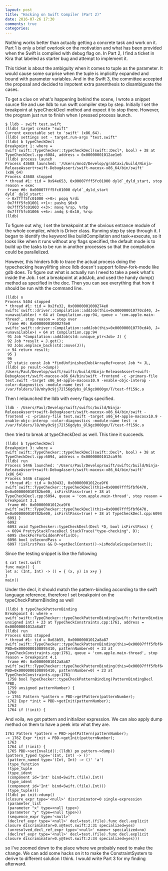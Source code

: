 ```yaml
---
layout: post
title: "Hacking on Swift Compiler (Part 2)"
date: 2016-07-26 17:30
comments: true
categories: 
---
```

Nothing works better than actually getting a concrete task and work on it. Part 1 is only a brief overlook on the motivation and what has been provided when the Swift is compiled with debug flag on. In Part 2, I find a ticket in Kira that labeled as starter bug and attempt to implement it.

This ticket is about the ambiguity when it comes to tuple as the parameter. It would cause some surprise when the tuple is implicitly expanded and bound with parameter variables. And in the Swift 3, the committee accepted the proposal and decided to impotent extra parenthesis to disambiguate the cases.

To get a clue on what's happening behind the scene, I wrote a snippet source file and use lldb to run swift compiler step by step. Initially I set the breakpoint at typeCheckDecl method and expect it to stop there. However, the program just run to finish when I pressed process launch.

```
$ lldb - swift test.swift
(lldb) target create "swift"
Current executable set to 'swift' (x86_64).
(lldb) settings set - target.run-args "test.swift"
(lldb) b typeCheckDecl
Breakpoint 1: where = swift`swift::TypeChecker::typeCheckDecl(swift::Decl*, bool) + 38 at TypeCheckDecl.cpp:6084, address = 0x00000001012ae1e6
(lldb) process launch
Process 43688 launched: '/Users/mno2/Develop/grabtaxi/build/Ninja-ReleaseAssert+swift-DebugAssert/swift-macosx-x86_64/bin/swift' (x86_64)
Process 43688 stopped
* thread #1: tid = 0x94e653, 0x00007fff5fc01000 dyld`_dyld_start, stop reason = exec
 frame #0: 0x00007fff5fc01000 dyld`_dyld_start
dyld`_dyld_start:
-> 0x7fff5fc01000 <+0>: popq %rdi
 0x7fff5fc01001 <+1>: pushq $0x0
 0x7fff5fc01003 <+3>: movq %rsp, %rbp
 0x7fff5fc01006 <+6>: andq $-0x10, %rsp
(lldb)
```

To figure out why, I set the breakpoint at the obvious entrance module of the whole compiler, which is Driver class. Running step by step through it. I began to identify the keyword like buildCompilation and task->execute, so it looks like when it runs without any flags specified, the default mode is to build up the tasks to be run in another processes so that the compilation could be parallelized.

However, this hinders lldb to trace the actual process doing the typechecking heavylifting since lldb doesn't support follow-fork-mode like gdb does. To figure out what is actually run I need to take a peek what's inside the Job. I set a breakpoint at addJob, and used the handy dump() method as specified in the doc. Then you can see everything that how it should be run with the command line.

```
(lldb) n
Process 5404 stopped
* thread #1: tid = 0x2fe32, 0x00000001000274e0 swiftc`swift::driver::Compilation::addJob(this=0x000000010770cd40, J=<unavailable>) + 64 at Compilation.cpp:94, queue = 'com.apple.main-thread', stop reason = step over
 frame #0: 0x00000001000274e0 swiftc`swift::driver::Compilation::addJob(this=0x000000010770cd40, J=<unavailable>) + 64 at Compilation.cpp:94
 91 Job *Compilation::addJob(std::unique_ptr<Job> J) {
 92 Job *result = J.get();
 93 Jobs.emplace_back(std::move(J));
-> 94 return result;
 95 }
 96
 97 static const Job *findUnfinishedJob(ArrayRef<const Job *> JL,
(lldb) po result->dump()
/Users/Paul/Develop/swift/swiftc/build/Ninja-ReleaseAssert+swift-DebugAssert/swift-macosx-x86_64/bin/swift -frontend -c -primary-file test.swift -target x86_64-apple-macosx10.9 -enable-objc-interop -color-diagnostics -module-name test -o /var/folders/l8/mhy9c9jj72l56gdybs_8l9gc0000gn/T/test-ff159c.o
```

Then I relaunched the lldb with every flags specified.

```
lldb - /Users/Paul/Develop/swift/swiftc/build/Ninja-ReleaseAssert+swift-DebugAssert/swift-macosx-x86_64/bin/swift -frontend -c -primary-file test.swift -target x86_64-apple-macosx10.9 -enable-objc-interop -color-diagnostics -module-name test -o /var/folders/l8/mhy9c9jj72l56gdybs_8l9gc0000gn/T/test-ff159c.o
```

then tried to break at typeCheckDecl as well. This time it succeeds.

```
(lldb) b typeCheckDecl
Breakpoint 3: where = swift`swift::TypeChecker::typeCheckDecl(swift::Decl*, bool) + 38 at TypeCheckDecl.cpp:6094, address = 0x00000001012ca9f6
(lldb) run
Process 5446 launched: '/Users/Paul/Develop/swift/swiftc/build/Ninja-ReleaseAssert+swift-DebugAssert/swift-macosx-x86_64/bin/swift' (x86_64)
Process 5446 stopped
* thread #1: tid = 0x30432, 0x00000001012ca9f6 swift`swift::TypeChecker::typeCheckDecl(this=0x00007fff5fbf6470, D=0x000000010782be00, isFirstPass=true) + 38 at TypeCheckDecl.cpp:6094, queue = 'com.apple.main-thread', stop reason = breakpoint 3.1
 frame #0: 0x00000001012ca9f6 swift`swift::TypeChecker::typeCheckDecl(this=0x00007fff5fbf6470, D=0x000000010782be00, isFirstPass=true) + 38 at TypeCheckDecl.cpp:6094
 6091 }
 6092
 6093 void TypeChecker::typeCheckDecl(Decl *D, bool isFirstPass) {
-> 6094 PrettyStackTraceDecl StackTrace("type-checking", D);
 6095 checkForForbiddenPrefix(D);
 6096 bool isSecondPass =
 6097 !isFirstPass && D->getDeclContext()->isModuleScopeContext();
 ```

 Since the testing snippet is like the following

 ```
 $ cat test.swift
func main() {
 let a: (Int, Int) -> () = { (x, y) in x+y }
}
main()
```

Under the decl, it should match the pattern-binding according to the swift language reference, therefore I set breakpoint on the typeCheckPatternBinding as well

```
(lldb) b typeCheckPatternBinding
Breakpoint 4: where = swift`swift::TypeChecker::typeCheckPatternBinding(swift::PatternBindingDecl*, unsigned int) + 23 at TypeCheckConstraints.cpp:1761, address = 0x00000001012a8a87
(lldb) run
Process 6331 stopped
* thread #1: tid = 0x63b55, 0x00000001012a8a87 swift`swift::TypeChecker::typeCheckPatternBinding(this=0x00007fff5fbf6470, PBD=0x0000000108895410, patternNumber=0) + 23 at TypeCheckConstraints.cpp:1761, queue = 'com.apple.main-thread', stop reason = breakpoint 4.1
 frame #0: 0x00000001012a8a87 swift`swift::TypeChecker::typeCheckPatternBinding(this=0x00007fff5fbf6470, PBD=0x0000000108895410, patternNumber=0) + 23 at TypeCheckConstraints.cpp:1761
 1758 bool TypeChecker::typeCheckPatternBinding(PatternBindingDecl *PBD,
 1759 unsigned patternNumber) {
 1760
-> 1761 Pattern *pattern = PBD->getPattern(patternNumber);
 1762 Expr *init = PBD->getInit(patternNumber);
 1763
 1764 if (!init) {
```

And voila, we got pattern and initializer expression. We can also apply dump method on them to have a peek into what they are.

```
1761 Pattern *pattern = PBD->getPattern(patternNumber);
-> 1762 Expr *init = PBD->getInit(patternNumber);
 1763
 1764 if (!init) {
 1765 PBD->setInvalid();(lldb) po pattern->dump()
(pattern_typed type='(Int, Int) -> ()'
 (pattern_named type='(Int, Int) -> ()' 'a')
 (type_function
 (type_tuple
 (type_ident
 (component id='Int' bind=Swift.(file).Int))
 (type_ident
 (component id='Int' bind=Swift.(file).Int)))
 (type_tuple)))
(lldb) po init->dump()
(closure_expr type='<null>' discriminator=0 single-expression
 (parameter_list
 (parameter "x" type=<null type>)
 (parameter "y" type=<null type>))
 (sequence_expr type='<null>'
 (declref_expr type='<null>' decl=test.(file).func decl.explicit closure discriminator=0.x@test.swift:2:31 specialized=yes)
 (unresolved_decl_ref_expr type='<null>' name=+ specialized=no)
 (declref_expr type='<null>' decl=test.(file).func decl.explicit closure discriminator=0.y@test.swift:2:34 specialized=yes)))
```

so I've zoomed down to the place where we probably need to make the change. We can add some hacks on it to make the ConstraintSystem to derive to different solution I think. I would write Part 3 for my finding afterward.

